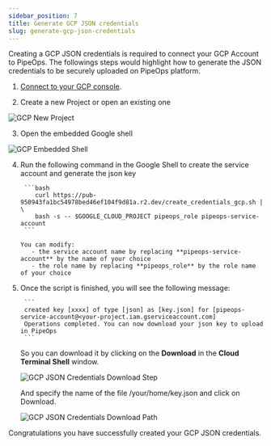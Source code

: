 ```yaml
---
sidebar_position: 7
title: Generate GCP JSON credentials
slug: generate-gcp-json-credentials
---
```


Creating a GCP JSON credentials is required to connect your GCP Account to PipeOps. The followings steps would highlight how to generate the JSON credentials to be securely uploaded on PipeOps platform.

1. [Connect to your GCP console](https://console.cloud.google.com/).

2. Create a new Project or open an existing one

![GCP New Project](https://pub-950943fa1bc54978bed46ef104f9d81a.r2.dev/PipeOpsCreateGCPProject.png)

3. Open the embedded Google shell

![GCP Embedded Shell](https://pub-950943fa1bc54978bed46ef104f9d81a.r2.dev/gcp_shell_1.webp)

4. Run the following command in the Google Shell to create the service account and generate the json key

    
        ```bash
           curl https://pub-950943fa1bc54978bed46ef104f9d81a.r2.dev/create_credentials_gcp.sh | \
           bash -s -- $GOOGLE_CLOUD_PROJECT pipeops_role pipeops-service-account
        ```
    
       You can modify:
          - the service account name by replacing **pipeops-service-account** by the name of your choice
          - the role name by replacing **pipeops_role** by the role name of your choice
      

5. Once the script is finished, you will see the following message:

        ```
        created key [xxxx] of type [json] as [key.json] for [pipeops-service-account@<your-project.iam.gserviceaccount.com]
        Operations completed. You can now download your json key to upload in PipeOps
        ```
    So you can download it by clicking on the **Download** in the **Cloud Terminal Shell** window.

    ![GCP JSON Credentials Download Step](https://pub-950943fa1bc54978bed46ef104f9d81a.r2.dev/gcp_shell_5.webp)

    And specify the name of the file /your/home/key.json and click on Download.

    ![GCP JSON Credentials Download Path](https://pub-950943fa1bc54978bed46ef104f9d81a.r2.dev/GCPJSONCredentialsDownload.png)
    
Congratulations you have successfully created your GCP JSON credentials.